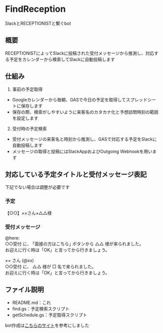 # FindReception
SlackとRECEPTIONISTと繋ぐbot

## 概要
RECEPTIONISTによってSlackに投稿された受付メッセージから推測し、対応する予定をカレンダーから検索してSlackに自動投稿します

## 仕組み
1. 事前の予定取得
- Googleカレンダーから毎朝、GASで今日の予定を取得してスプレッドシートに保存します
- 保存の際、検索がしやすいように来客名のカタカナ化と予想訪問時刻の範囲を設定します
2. 受付時の予定検索
- 受付メッセージの来客名と時刻から推測し、GASで対応する予定をSlackに自動投稿します
- メッセージの取得と投稿にはSlackAppおよびOutgoing Webhookを用います

## 対応している予定タイトルと受付メッセージ表記
下記でない場合は調整が必要です
### 予定
【○○】××さん×△△様

### 受付メッセージ
@here:  
○○受付 に、 ｢面接の方はこちら｣ ボタンから △△ 様が来られました。  
お迎えに行く時は「OK」と言ってから行きましょう。

×× さん (@xx)  
○○受付 に、 △△ 様が □ 名で来られました。  
お迎えに行く時は「OK」と言ってから行きましょう。

## ファイル説明
- README.md：これ
- find.gs：予定検索スクリプト
- getSchedule.gs：予定取得スクリプト

bot作成は[こちらのサイト](https://www.yururito.net/entry/slack-gas-simple-reply)を参考にしました
